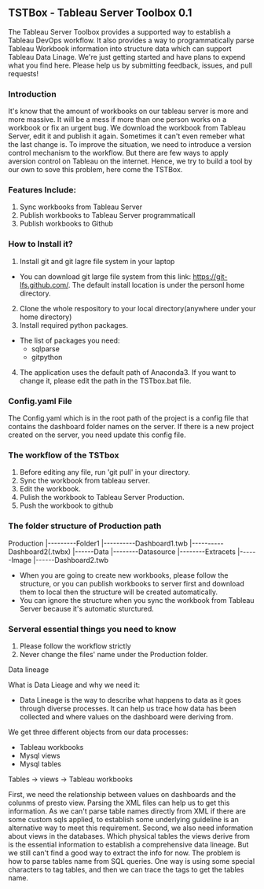 ## TSTBox - Tableau Server Toolbox 0.1
The Tableau Server Toolbox provides a supported way to establish a Tableau DevOps workflow. It also provides a way to programmatically parse Tableau Workbook information into structure data which can support Tableau Data Linage. We're just getting started and have plans to expend what you find here. Please help us by submitting feedback, issues, and pull requests!

### Introduction
It's know that the amount of workbooks on our tableau server is more and more massive. It will be a mess if more than one person works on a workbook or fix an urgent bug. We download the workbook from Tableau Server, edit it and publish it again. Sometimes it can't even remeber what the last change is. To improve the situation, we need to introduce a version control mechanism to the workflow. But there are few ways to apply aversion control on Tableau on the internet. Hence, we try to build a tool by our own to sove this problem, here come the TSTBox.

### Features Include:
1. Sync workbooks from Tableau Server
2. Publish workbooks to Tableau Server programmaticall
3. Publish workbooks to Github

### How to Install it?
1. Install git and git lagre file system in your laptop
* You can download git large file system from this link: https://git-lfs.github.com/. The default install location is under the personl home directory.

2. Clone the whole respository to your local directory(anywhere under your home directory)
3. Install required python packages.
* The list of packages you need:
  * sqlparse
  * gitpython

4. The application uses the default path of Anaconda3. If you want to change it, please edit the path in the TSTbox.bat file.

### Config.yaml File
The Config.yaml which is in the root path of the project is a config file that contains the dashboard folder names on the server. If there is a new project created on the server, you need update this config file.

### The workflow of the TSTbox
1. Before editing any file, run 'git pull' in your directory.
2. Sync the workbook from tableau server.
3. Edit the workbook.
4. Pulish the workbook to Tableau Server Production.
5. Push the workbook to github

### The folder structure of Production path
Production 
|---------Folder1 
               |----------Dashboard1.twb 
               |----------Dashboard2(.twbx) 
                              |------Data 
                                       |--------Datasource 
                                       |--------Extracets 
                              |------Image 
                              |------Dashboard2.twb 
* When you are going to create new workbooks, please follow the structure, or you can publish workbooks to server first and download them to local then the structure will be created automatically.
* You can ignore the structure when you sync the workbook from Tableau Server because it's automatic sturctured.

### Serveral essential things you need to know
1. Please follow the workflow strictly
2. Never change the files' name under the Production folder.

Data lineage

What is Data Lieage and why we need it:
* Data Lineage is the way to describe what happens to data as it goes through diverse processes. It can help us trace how data has been collected and where values on the dashboard were deriving from.

We get three different objects from our data processes:
* Tableau workbooks
* Mysql views
* Mysql tables

Tables -> views -> Tableau workbooks

First, we need the relationship between values on dashboards and the colunms of presto view. Parsing the XML files can help us to get this information. As we can't parse table names directly from XML if there are some custom sqls applied, to establish some underlying guideline is an alternative way to meet this requirement. Second, we also need information about views in the databases. Which physical tables the views derive from is the essential information to establish a comprehensive data lineage. But we still can't find a good way to extract the info for now. The problem is how to parse tables name from SQL queries. One way is using some special characters to tag tables, and then we can trace the tags to get the tables name.
